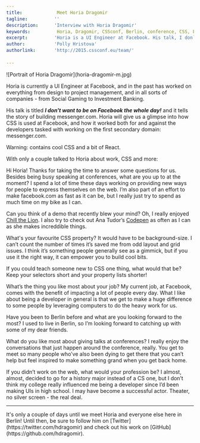 ```yaml
---
title:             Meet Horia Dragomir 
tagline:          ''
description:      'Interview with Horia Dragomir'
keywords:          Horia, Dragomir, CSSconf, Berlin, conference, CSS, Facebook
excerpt:          'Horia is a UI Engineer at Facebook. His talk, I don`t want to be on Facebook the whole day!, tells the story of building messenger.com.'
author:           'Polly Hristova'
authorlink:       'http://2015.cssconf.eu/team/'

---
```


<div class="blog-img blog-img--center">
  ![Portrait of Horia Dragomir](horia-dragomir-m.jpg)
</div>

Horia is currently a UI Engineer at Facebook, and in the past has worked on everything from design to project management, and in all sorts of companies - from Social Gaming to Investment Banking. 

His talk is titled _**I don't want to be on Facebook the whole day!**_ and it tells the story of building messenger.com. Horia will give us a glimpse into how CSS is used at Facebook, and how it worked both for and against the developers tasked with working on the first secondary domain: messenger.com. 

Warning: contains cool CSS and a bit of React.

With only a couple talked to Horia about work, CSS and more:

<span class="strong-border">Hi Horia! Thanks for taking the time to answer some questions for us. Besides being busy speaking at conferences, what are you up to at the moment?</span>
I spend a lot of time these days working on providing new ways for people to express themselves on the web. I’m also part of an effort to make facebook.com as fast as it can be, but I really just try to spend as much time on my bike as I can.

<span class="strong-border">Can you think of a demo that recently blew your mind?</span>
Oh, I really enjoyed [Chill the Lion](http://codepen.io/Yakudoo/pen/YXxmYR). I also try to check out Ana Tudor’s [Codepen](http://codepen.io/thebabydino/) as often as I can as she makes increddible things.

<span class="strong-border">What's your favourite CSS property?</span>
It would have to be background-size. I can’t count the number of times it’s saved me from odd layout and grid issues. I think it’s something people generally see as a gimmick, but if you use it the right way, it can empower you to build cool bits.

<span class="strong-border">If you could teach someone new to CSS one thing, what would that be?</span>
Keep your selectors short and your property lists shorter!

<span class="strong-border">What’s the thing you like most about your job?</span>
My current job, at Facebook, comes with the benefit of impacting a lot of people every day. What I like about being a developer in general is that we get to make a huge difference to some people by leveraging computers to do the heavy work for us.

<span class="strong-border">Have you been to Berlin before and what are you looking forward to the most?</span>
I used to live in Berlin, so I’m looking forward to catching up with some of my dear friends.

<span class="strong-border">What do you like most about giving talks at conferences?</span>
I really enjoy the conversations that just happen around the conference, really. You get to meet so many people who’ve also been dying to get there that you can’t help but feel inspired to make something grand when you get back home.

<span class="strong-border">If you didn’t work on the web, what would your profession be?</span>
I almost, almost, decided to go for a history major instead of a CS one, but I don’t think my college really influenced me being a developer since I’d been making UIs in high school. I may have become a successful actor. Theater, no silver screen - the real deal.
<hr>
It's only a couple of days until we meet Horia and everyone else here in Berlin! Until then, be sure to follow him on [Twitter](https://twitter.com/hdragomir) and check out his work on [GitHub](https://github.com/hdragomir).
